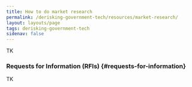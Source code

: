```yaml
---
title: How to do market research
permalink: /derisking-government-tech/resources/market-research/
layout: layouts/page
tags: derisking-government-tech
sidenav: false
---
```


TK

### Requests for Information (RFIs)  {#requests-for-information}

TK

